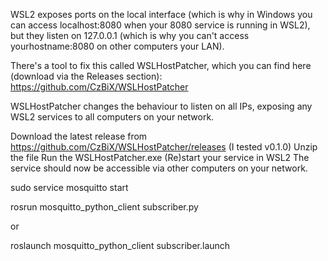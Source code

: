 WSL2 exposes ports on the local interface (which is why in Windows you can access localhost:8080 when your 8080 service is running in WSL2), but they listen on 127.0.0.1 (which is why you can't access yourhostname:8080 on other computers your LAN).

There's a tool to fix this called WSLHostPatcher, which you can find here (download via the Releases section): https://github.com/CzBiX/WSLHostPatcher

WSLHostPatcher changes the behaviour to listen on all IPs, exposing any WSL2 services to all computers on your network.

Download the latest release from https://github.com/CzBiX/WSLHostPatcher/releases (I tested v0.1.0)
Unzip the file
Run the WSLHostPatcher.exe
(Re)start your service in WSL2
The service should now be accessible via other computers on your network.



sudo service mosquitto start


rosrun mosquitto_python_client subscriber.py

or

roslaunch mosquitto_python_client subscriber.launch


